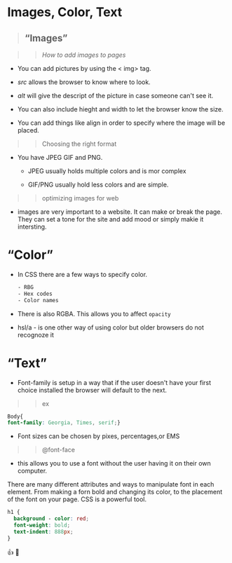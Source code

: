 # **Images, Color, Text**

>## “Images”

>>*How to add images to pages*

+ You can add pictures by using the < img> tag.

+ *src* allows the browser to know where to look.

+ *alt* will give the descript of the picture in case someone can't see it.

+ You can also include hieght and width to let the browser know the size.
  
+ You can add things like align in order to specify where the image will be placed.

>>Choosing the right format

+ You have JPEG GIF and PNG. 

  - JPEG usually holds multiple colors and is mor complex

  - GIF/PNG usually hold less colors and are simple.

>>optimizing images for web

- images are very important to a website.  It can make or break the page. They can set a tone for the site and add mood or simply makie it intersting.

# **“Color”**

- In CSS there are a few ways to specify color.

   ```CSS 
   - RBG
   - Hex codes
   - Color names

- There is also RGBA. This allows you to affect `opacity`

- hsl/a - is one other way of using color but older browsers do not recognoze it

# **“Text”**

- Font-family is setup in a way that if the user doesn't have your first choice installed the browser will default to the next.

>>ex

```CSS
Body{
font-family: Georgia, Times, serif;}
```

- Font sizes can be chosen by pixes, percentages,or EMS

>>@font-face

- this allows you to use a font without the user having it on their own computer. 

There are many different attributes and ways to manipulate font in each element. From making a forn bold and changing its color, to the placement of the font on your page. CSS is a powerful tool.

```CSS
h1 {
  background - color: red;
  font-weight: bold;
  text-indent: 888px;
}
```

:+1: :rocket: